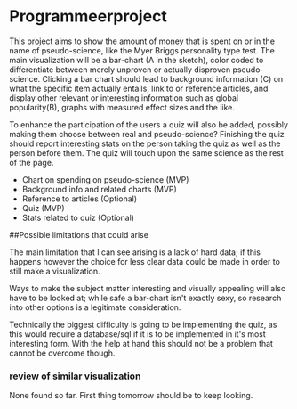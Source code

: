 # Programmeerproject

This project aims to show the amount of money that is spent on or in the name of pseudo-science,
like the Myer Briggs personality type test. The main visualization will be a bar-chart (A in the sketch),
color coded to differentiate between merely unproven or actually disproven pseudo-science. Clicking
a bar chart should lead to background information (C) on what the specific item actually entails,
link to or reference articles, and display other relevant or interesting information such as
global popularity(B), graphs with measured effect sizes and the like.

To enhance the participation of the users a quiz will also be added, possibly making them choose between
real and pseudo-science? Finishing the quiz should report interesting stats on the person taking the quiz
as well as the person before them. The quiz will touch upon the same science as the rest of the page.

* Chart on spending on pseudo-science (MVP)
* Background info and related charts (MVP)
* Reference to articles (Optional)
* Quiz (MVP)
* Stats related to quiz (Optional)


##Possible limitations that could arise

The main limitation that I can see arising is a lack of hard data; if this happens however the choice for
less clear data could be made in order to still make a visualization.

Ways to make the subject matter interesting and visually appealing will also have to be looked at; while
safe a bar-chart isn't exactly sexy, so research into other options is a legitimate consideration.

Technically the biggest difficulty is going to be implementing the quiz, as this would require a database/sql
if it is to be implemented in it's most interesting form. With the help at hand this should not be a problem
that cannot be overcome though.


### review of similar visualization
None found so far. First thing tomorrow should be to keep looking.
